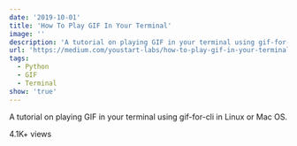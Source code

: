 ```yaml
---
date: '2019-10-01'
title: 'How To Play GIF In Your Terminal'
image: ''
description: 'A tutorial on playing GIF in your terminal using gif-for-cli in Linux or Mac OS'
url: 'https://medium.com/youstart-labs/how-to-play-gif-in-your-terminal-d7657578e717'
tags:
  - Python
  - GIF
  - Terminal
show: 'true'
---
```


A tutorial on playing GIF in your terminal using gif-for-cli in Linux or Mac OS.

4.1K+ views
